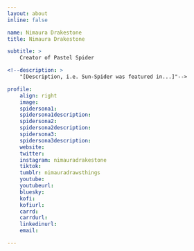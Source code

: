 ```yaml
---
layout: about
inline: false

name: Nimaura Drakestone
title: Nimaura Drakestone

subtitle: >
    Creator of Pastel Spider

<!--description: >
    "[Description, i.e. Sun-Spider was featured in...]"-->

profile: 
    align: right
    image: 
    spidersona1:
    spidersona1description:
    spidersona2:
    spidersona2description:
    spidersona3:
    spidersona3description:
    website:
    twitter:
    instagram: nimauradrakestone
    tiktok:
    tumblr: nimauradrawsthings
    youtube:
    youtubeurl:
    bluesky:
    kofi:
    kofiurl:
    carrd:
    carrdurl:
    linkedinurl:
    email:

---
```


<!-- longer bio here -->
